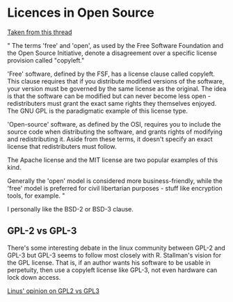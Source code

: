# Licences in Open Source

[Taken from this thread](https://www.reddit.com/r/computerscience/comments/jqj1q1/what_is_difference_between_open_source_software/)

"
The terms 'free' and 'open', as used by the Free Software Foundation and the Open Source Initiative, 
denote a disagreement over a specific license provision called "copyleft."

'Free' software, defined by the FSF, has a license clause called copyleft. This clause requires that 
if you distribute modified versions of the software, your version must be governed by the same license 
as the original. The idea is that the software can be modified but can never become less open - 
redistributers must grant the exact same rights they themselves enjoyed. The GNU GPL is the paradigmatic 
example of this license type.

'Open-source' software, as defined by the OSI, requires you to include the source code when distributing 
the software, and grants rights of modifying and redistributing it. Aside from these terms, it doesn't 
specify an exact license that redistributers must follow.

The Apache license and the MIT license are two popular examples of this kind.

Generally the 'open' model is considered more business-friendly, while the 'free' model is preferred 
for civil libertarian purposes - stuff like encryption tools, for example.
"

I personally like the BSD-2 or BSD-3 clause. 

## GPL-2 vs GPL-3

There's some interesting debate in the linux community between GPL-2 and GPL-3 but GPL-3 seems to follow
most closely with R. Stallman's vision for the GPL license. That is, if an author wants his software to 
be usable in perpetuity, then use a copyleft license like GPL-3, not even hardware can lock down access. 

[Linus' opinion on GPL2 vs GPL3](https://www.youtube.com/watch?v=PaKIZ7gJlRU)
